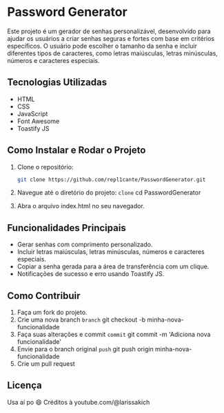 # Password Generator

Este projeto é um gerador de senhas personalizável, desenvolvido para ajudar os usuários a criar senhas seguras e fortes com base em critérios específicos. O usuário pode escolher o tamanho da senha e incluir diferentes tipos de caracteres, como letras maiúsculas, letras minúsculas, números e caracteres especiais.

## Tecnologias Utilizadas

- HTML
- CSS
- JavaScript
- Font Awesome
- Toastify JS

## Como Instalar e Rodar o Projeto

1. Clone o repositório:
   ```bash
   git clone https://github.com/repl1cante/PasswordGenerator.git
2. Navegue até o diretório do projeto:
   ```clone```
   cd PasswordGenerator

3. Abra o arquivo index.html no seu navegador.

## Funcionalidades Principais
- Gerar senhas com comprimento personalizado.
- Incluir letras maiúsculas, letras minúsculas, números e caracteres especiais.
- Copiar a senha gerada para a área de transferência com um clique.
- Notificações de sucesso e erro usando Toastify JS.

## Como Contribuir
1. Faça um fork do projeto.
2. Crie uma nova branch
    ```branch```
    git checkout -b minha-nova-funcionalidade
3. Faça suas alterações e commit
    ```commit```
    git commit -m 'Adiciona nova funcionalidade'
4. Envie para o branch original
    ```push```
    git push origin minha-nova-funcionalidade
5. Crie um pull request

## Licença
Usa aí po :smile: Créditos à youtube.com/@larissakich

